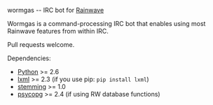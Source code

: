 wormgas -- IRC bot for [Rainwave][rainwave]

Wormgas is a command-processing IRC bot that enables using most Rainwave
features from within IRC.

Pull requests welcome.

Dependencies:

* [Python][python] >= 2.6
* [lxml][lxml] >= 2.3 (if you use pip: `pip install lxml`)
* [stemming][stemming] >= 1.0
* [psycopg][psycopg] >= 2.4 (if using RW database functions)

[lxml]: http://lxml.de
[psycopg]: http://initd.org
[python]: http://python.org
[rainwave]: http://rainwave.cc
[stemming]: http://pypi.python.org/pypi/stemming
